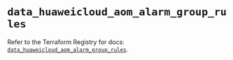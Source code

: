 # `data_huaweicloud_aom_alarm_group_rules`

Refer to the Terraform Registry for docs: [`data_huaweicloud_aom_alarm_group_rules`](https://registry.terraform.io/providers/huaweicloud/huaweicloud/1.71.1/docs/data-sources/aom_alarm_group_rules).
